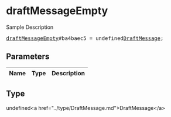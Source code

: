 # draftMessageEmpty

Sample Description

<pre>
<a href="../constructor/draftMessageEmpty.md">draftMessageEmpty</a>#ba4baec5 = undefined<a href="../type/DraftMessage.md">DraftMessage</a>;
</pre>

## Parameters

| Name | Type | Description |
|------|:----:|-------------|

## Type

undefined&lt;a href=&#34;../type/DraftMessage.md&#34;&gt;DraftMessage&lt;/a&gt;
